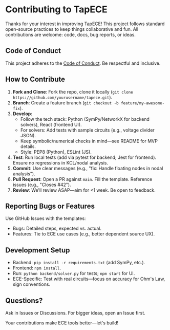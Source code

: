 # Contributing to TapECE

Thanks for your interest in improving TapECE! This project follows standard open-source practices to keep things collaborative and fun. All contributions are welcome: code, docs, bug reports, or ideas.

## Code of Conduct
This project adheres to the [Code of Conduct](CODE_OF_CONDUCT.md). Be respectful and inclusive.

## How to Contribute
1. **Fork and Clone**: Fork the repo, clone it locally (`git clone https://github.com/yourusername/tapece.git`).
2. **Branch**: Create a feature branch (`git checkout -b feature/my-awesome-fix`).
3. **Develop**: 
   - Follow the tech stack: Python (SymPy/NetworkX for backend solvers), React (frontend UI).
   - For solvers: Add tests with sample circuits (e.g., voltage divider JSON).
   - Keep symbolic/numerical checks in mind—see README for MVP details.
   - Style: PEP8 (Python), ESLint (JS).
4. **Test**: Run local tests (add via pytest for backend; Jest for frontend). Ensure no regressions in KCL/nodal analysis.
5. **Commit**: Use clear messages (e.g., "fix: Handle floating nodes in nodal analysis").
6. **Pull Request**: Open a PR against `main`. Fill the template. Reference issues (e.g., "Closes #42").
7. **Review**: We'll review ASAP—aim for <1 week. Be open to feedback.

## Reporting Bugs or Features
Use GitHub Issues with the templates:
- Bugs: Detailed steps, expected vs. actual.
- Features: Tie to ECE use cases (e.g., better dependent source UX).

## Development Setup
- Backend: `pip install -r requirements.txt` (add SymPy, etc.).
- Frontend: `npm install`.
- Run: `python backend/solver.py` for tests; `npm start` for UI.
- ECE-Specific: Test with real circuits—focus on accuracy for Ohm's Law, sign conventions.

## Questions?
Ask in Issues or Discussions. For bigger ideas, open an Issue first.

Your contributions make ECE tools better—let's build!

